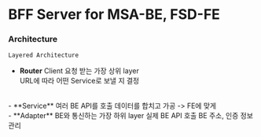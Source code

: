 # BFF Server for MSA-BE, FSD-FE

### Architecture
`Layered Architecture`
- **Router**
Client 요청 받는 가장 상위 layer  
URL에 따라 어떤 Service로 보낼 지 결정
<br/>
- **Service**
여러 BE API를 호출  
데이터를 합치고 가공 -> FE에 맞게
<br/>
- **Adapter**
BE와 통신하는 가장 하위 layer  
실제 BE API 호출  
BE 주소, 인증 정보 관리  